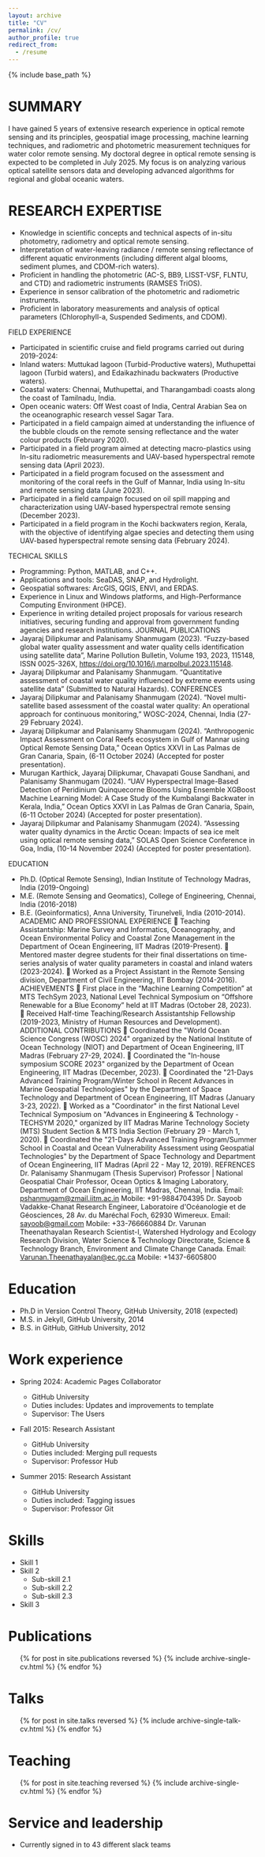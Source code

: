 ```yaml
---
layout: archive
title: "CV"
permalink: /cv/
author_profile: true
redirect_from:
  - /resume
---
```


{% include base_path %}

SUMMARY
=======
I have gained 5 years of extensive research experience in optical remote sensing and its principles, geospatial image processing, machine learning techniques, and radiometric and photometric measurement techniques for water color remote sensing. My doctoral degree in optical remote sensing is expected to be completed in July 2025. My focus is on analyzing various optical satellite sensors data and developing advanced algorithms for regional and global oceanic waters.

RESEARCH EXPERTISE
==================
* Knowledge in scientific concepts and technical aspects of in-situ photometry, radiometry and optical
remote sensing.
* Interpretation of water-leaving radiance / remote sensing reflectance of different aquatic environments
(including different algal blooms, sediment plumes, and CDOM-rich waters).
* Proficient in handling the photometric (AC-S, BB9, LISST-VSF, FLNTU, and CTD) and radiometric
instruments (RAMSES TriOS).
* Experience in sensor calibration of the photometric and radiometric instruments.
* Proficient in laboratory measurements and analysis of optical parameters (Chlorophyll-a, Suspended
Sediments, and CDOM).

FIELD EXPERIENCE
*  Participated in scientific cruise and field programs carried out during 2019-2024:
*  Inland waters: Muttukad lagoon (Turbid-Productive waters), Muthupettai lagoon (Turbid waters), and
Edaikazhinadu backwaters (Productive waters).
*  Coastal waters: Chennai, Muthupettai, and Tharangambadi coasts along the coast of Tamilnadu, India.
*  Open oceanic waters: Off West coast of India, Central Arabian Sea on the oceanographic research
vessel Sagar Tara.
*  Participated in a field campaign aimed at understanding the influence of the bubble clouds on the remote
sensing reflectance and the water colour products (February 2020).
*  Participated in a field program aimed at detecting macro-plastics using In-situ radiometric measurements
and UAV-based hyperspectral remote sensing data (April 2023).
*  Participated in a field program focused on the assessment and monitoring of the coral reefs in the Gulf of
Mannar, India using In-situ and remote sensing data (June 2023).
*  Participated in a field campaign focused on oil spill mapping and characterization using UAV-based
hyperspectral remote sensing (December 2023).
*  Participated in a field program in the Kochi backwaters region, Kerala, with the objective of identifying algae
species and detecting them using UAV-based hyperspectral remote sensing data (February 2024).

TECHICAL SKILLS
*  Programming: Python, MATLAB, and C++.
*  Applications and tools: SeaDAS, SNAP, and Hydrolight.
*  Geospatial softwares: ArcGIS, QGIS, ENVI, and ERDAS.
*  Experience in Linux and Windows platforms, and High-Performance Computing Environment (HPCE).
*  Experience in writing detailed project proposals for various research initiatives, securing funding and
approval from government funding agencies and research institutions.
JOURNAL PUBLICATIONS
*  Jayaraj Dilipkumar and Palanisamy Shanmugam (2023). “Fuzzy-based global water quality
assessment and water quality cells identification using satellite data”, Marine Pollution Bulletin,
Volume 193, 2023, 115148, ISSN 0025-326X, https://doi.org/10.1016/j.marpolbul.2023.115148.
*  Jayaraj Dilipkumar and Palanisamy Shanmugam. “Quantitative assessment of coastal water quality
influenced by extreme events using satellite data” (Submitted to Natural Hazards).
CONFERENCES
*  Jayaraj Dilipkumar and Palanisamy Shanmugam (2024). “Novel multi-satellite based assessment of
the coastal water quality: An operational approach for continuous monitoring,” WOSC-2024, Chennai,
India (27-29 February 2024).
*  Jayaraj Dilipkumar and Palanisamy Shanmugam (2024). “Anthropogenic Impact Assessment on Coral
Reefs ecosystem in Gulf of Mannar using Optical Remote Sensing Data,” Ocean Optics XXVI in Las Palmas
de Gran Canaria, Spain, (6-11 October 2024) (Accepted for poster presentation).
*  Murugan Karthick, Jayaraj Dilipkumar, Chavapati Gouse Sandhani, and Palanisamy Shanmugam
(2024). “UAV Hyperspectral Image-Based Detection of Peridinium Quinquecorne Blooms Using
Ensemble XGBoost Machine Learning Model: A Case Study of the Kumbalangi Backwater in Kerala,
India,” Ocean Optics XXVI in Las Palmas de Gran Canaria, Spain, (6-11 October 2024) (Accepted for poster
presentation).
*  Jayaraj Dilipkumar and Palanisamy Shanmugam (2024). “Assessing water quality dynamics in the
Arctic Ocean: Impacts of sea ice melt using optical remote sensing data,” SOLAS Open Science Conference
in Goa, India, (10-14 November 2024) (Accepted for poster presentation).

EDUCATION
*  Ph.D. (Optical Remote Sensing), Indian Institute of Technology Madras, India (2019-Ongoing)
*  M.E. (Remote Sensing and Geomatics), College of Engineering, Chennai, India (2016-2018)
*  B.E. (Geoinformatics), Anna University, Tirunelveli, India (2010-2014).
ACADEMIC AND PROFESSIONAL EXPERIENCE
 Teaching Assistantship: Marine Survey and Informatics, Oceanography, and Ocean Environmental Policy
and Coastal Zone Management in the Department of Ocean Engineering, IIT Madras (2019-Present).
 Mentored master degree students for their final dissertations on time-series analysis of water quality
parameters in coastal and inland waters (2023-2024).
 Worked as a Project Assistant in the Remote Sensing division, Department of Civil Engineering, IIT Bombay
(2014-2016).
ACHIEVEMENTS
 First place in the “Machine Learning Competition” at MTS TechSym 2023, National Level Technical
Symposium on “Offshore Renewable for a Blue Economy” held at IIT Madras (October 28, 2023).
 Received Half-time Teaching/Research Assistantship Fellowship (2019-2023, Ministry of Human Resources
and Development).
ADDITIONAL CONTRIBUTIONS
 Coordinated the "World Ocean Science Congress (WOSC) 2024" organized by the National Institute of Ocean
Technology (NIOT) and Department of Ocean Engineering, IIT Madras (February 27-29, 2024).
 Coordinated the "In-house symposium SCORE 2023" organized by the Department of Ocean Engineering,
IIT Madras (December, 2023).
 Coordinated the "21-Days Advanced Training Program/Winter School in Recent Advances in Marine
Geospatial Technologies" by the Department of Space Technology and Department of Ocean Engineering,
IIT Madras (January 3-23, 2022).
 Worked as a "Coordinator" in the first National Level Technical Symposium on "Advances in Engineering &
Technology - TECHSYM 2020," organized by IIT Madras Marine Technology Society (MTS) Student Section
& MTS India Section (February 29 - March 1, 2020).
 Coordinated the "21-Days Advanced Training Program/Summer School in Coastal and Ocean Vulnerability
Assessment using Geospatial Technologies" by the Department of Space Technology and Department of
Ocean Engineering, IIT Madras (April 22 - May 12, 2019).
REFRENCES
Dr. Palanisamy Shanmugam (Thesis Supervisor)
Professor | National Geospatial Chair Professor,
Ocean Optics & Imaging Laboratory,
Department of Ocean Engineering,
IIT Madras, Chennai, India.
Email: pshanmugam@zmail.iitm.ac.in
Mobile: +91-9884704395
Dr. Sayoob Vadakke-Chanat
Research Engineer,
Laboratoire d'Océanologie et de Géosciences,
28 Av. du Maréchal Foch, 62930 Wimereux.
Email: sayoob@gmail.com
Mobile: +33-766660884
Dr. Varunan Theenathayalan
Research Scientist-I,
Watershed Hydrology and Ecology Research Division,
Water Science & Technology Directorate,
Science & Technology Branch,
Environment and Climate Change Canada.
Email: Varunan.Theenathayalan@ec.gc.ca
Mobile: +1437-6605800

Education
======
* Ph.D in Version Control Theory, GitHub University, 2018 (expected)
* M.S. in Jekyll, GitHub University, 2014
* B.S. in GitHub, GitHub University, 2012

Work experience
======
* Spring 2024: Academic Pages Collaborator
  * GitHub University
  * Duties includes: Updates and improvements to template
  * Supervisor: The Users

* Fall 2015: Research Assistant
  * GitHub University
  * Duties included: Merging pull requests
  * Supervisor: Professor Hub

* Summer 2015: Research Assistant
  * GitHub University
  * Duties included: Tagging issues
  * Supervisor: Professor Git
  
Skills
======
* Skill 1
* Skill 2
  * Sub-skill 2.1
  * Sub-skill 2.2
  * Sub-skill 2.3
* Skill 3

Publications
======
  <ul>{% for post in site.publications reversed %}
    {% include archive-single-cv.html %}
  {% endfor %}</ul>
  
Talks
======
  <ul>{% for post in site.talks reversed %}
    {% include archive-single-talk-cv.html  %}
  {% endfor %}</ul>
  
Teaching
======
  <ul>{% for post in site.teaching reversed %}
    {% include archive-single-cv.html %}
  {% endfor %}</ul>
  
Service and leadership
======
* Currently signed in to 43 different slack teams
